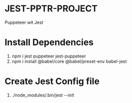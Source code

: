 # JEST-PPTR-PROJECT
Puppeteer wit Jest

# Install Dependencies
1. npm i jest puppeteer jest-puppeteer
2. npm i install @babel/core @babel/preset-env babel-jest

# Create Jest Config file
1. ./node_modules/.bin/jest --init
